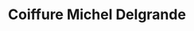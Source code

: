 ---
title: "Coiffure Michel Delgrande"
url: /labergement-sainte-marie/coiffure-michel-delgrande/
shop: coiffeur
---